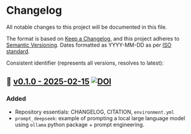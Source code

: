 # Changelog

All notable changes to this project will be documented in this file.

The format is based on [Keep a Changelog](https://keepachangelog.com/en/1.1.0/),
and this project adheres to [Semantic Versioning](https://semver.org/spec/v2.0.0.html). Dates formatted as YYYY-MM-DD as per [ISO standard](https://www.iso.org/iso-8601-date-and-time-format.html).

Consistent identifier (represents all versions, resolves to latest): 

## :seedling: [v0.1.0 - 2025-02-15](https://github.com/TheOpenScienceNerd/ollama_deepseek-r1/releases/tag/v0.1.0) [![DOI](https://zenodo.org/badge/933170653.svg)](https://doi.org/10.5281/zenodo.14876187)

### Added

* Repository essentials: CHANGELOG, CITATION, `environment.yml`
* `prompt_deepseek`: example of prompting a local large language model using `ollama` python package + prompt engineering.
  